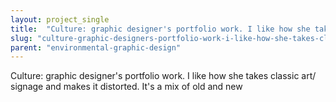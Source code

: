 ```yaml
---
layout: project_single
title:  "Culture: graphic designer's portfolio work. I like how she takes classic art/ signage and makes it distorted. It's a mix of old and new"
slug: "culture-graphic-designers-portfolio-work-i-like-how-she-takes-classic-art-signage-and-makes"
parent: "environmental-graphic-design"
---
```

Culture: graphic designer's portfolio work. I like how she takes classic art/ signage and makes it distorted. It's a mix of old and new